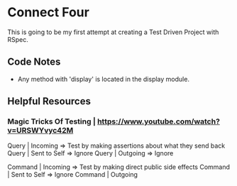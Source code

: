 # Connect Four

This is going to be my first attempt at creating a Test Driven Project with RSpec.

## Code Notes

- Any method with 'display' is located in the display module.

## Helpful Resources

### Magic Tricks Of Testing | https://www.youtube.com/watch?v=URSWYvyc42M

Query | Incoming => Test by making assertions about what they send back
Query | Sent to Self => Ignore
Query | Outgoing => Ignore

Command | Incoming => Test by making direct public side effects
Command | Sent to Self => Ignore
Command | Outgoing
